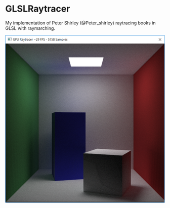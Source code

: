 # GLSLRaytracer
My implementation of Peter Shirley (@Peter_shirley) raytracing books in GLSL with raymarching.

![sample](sample.png)